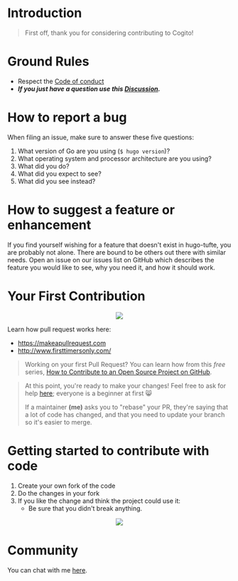 # Introduction

> First off, thank you for considering contributing to Cogito!


# Ground Rules

- Respect the [Code of conduct]()
- ***If you just have a question use this [Discussion](https://github.com/slashformotion/cogito/discussions).***


# How to report a bug

When filing an issue, make sure to answer these five questions:

1. What version of Go are you using (`$ hugo version`)?
2. What operating system and processor architecture are you using?
3. What did you do?
4. What did you expect to see?
5. What did you see instead?


# How to suggest a feature or enhancement

If you find yourself wishing for a feature that doesn't exist in hugo-tufte, you are probably not alone. There are bound to be others out there with similar needs. Open an issue on our issues list on GitHub which describes the feature you would like to see, why you need it, and how it should work.

# Your First Contribution

<center>

![](https://media.giphy.com/media/3oEduFYRfaeS6KViN2/giphy.gif)

</center>

Learn how pull request works here: 
- https://makeapullrequest.com
- http://www.firsttimersonly.com/

> Working on your first Pull Request? You can learn how from this *free* series, [How to Contribute to an Open Source Project on GitHub](https://egghead.io/series/how-to-contribute-to-an-open-source-project-on-github).



>At this point, you're ready to make your changes! Feel free to ask for help [here](https://github.com/slashformotion/hugo-tufte/discussions); everyone is a beginner at first :smile_cat:
>
>If a maintainer **(me)** asks you to "rebase" your PR, they're saying that a lot of code has changed, and that you need to update your branch so it's easier to merge.

# Getting started to contribute with code

1. Create your own fork of the code
2. Do the changes in your fork
3. If you like the change and think the project could use it:
    * Be sure that you didn't break anything. 

<center>

![](https://media.giphy.com/media/3o7btNa0RUYa5E7iiQ/giphy-downsized.gif)

</center>


# Community

You can chat with me [here](https://github.com/slashformotion/cogito/discussions).
